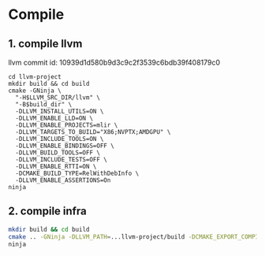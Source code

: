 
# Compile

## 1. compile llvm

llvm commit id: 10939d1d580b9d3c9c2f3539c6bdb39f408179c0
```
cd llvm-project
mkdir build && cd build
cmake -GNinja \
  "-H$LLVM_SRC_DIR/llvm" \
  "-B$build_dir" \
  -DLLVM_INSTALL_UTILS=ON \
  -DLLVM_ENABLE_LLD=ON \
  -DLLVM_ENABLE_PROJECTS=mlir \
  -DLLVM_TARGETS_TO_BUILD="X86;NVPTX;AMDGPU" \
  -DLLVM_INCLUDE_TOOLS=ON \
  -DLLVM_ENABLE_BINDINGS=OFF \
  -DLLVM_BUILD_TOOLS=OFF \
  -DLLVM_INCLUDE_TESTS=OFF \
  -DLLVM_ENABLE_RTTI=ON \
  -DCMAKE_BUILD_TYPE=RelWithDebInfo \
  -DLLVM_ENABLE_ASSERTIONS=On
ninja
```

## 2. compile infra

```bash
mkdir build && cd build
cmake .. -GNinja -DLLVM_PATH=...llvm-project/build -DCMAKE_EXPORT_COMPILE_COMMANDS=ON
ninja
```
